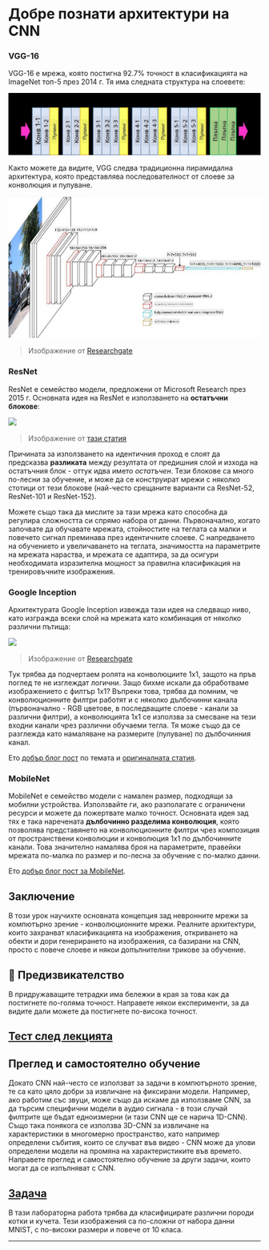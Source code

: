 <!--
CO_OP_TRANSLATOR_METADATA:
{
  "original_hash": "53faab85adfcebd8c10bcd71dc2fa557",
  "translation_date": "2025-09-23T14:26:37+00:00",
  "source_file": "lessons/4-ComputerVision/07-ConvNets/CNN_Architectures.md",
  "language_code": "bg"
}
-->
# Добре познати архитектури на CNN

### VGG-16

VGG-16 е мрежа, която постигна 92.7% точност в класификацията на ImageNet топ-5 през 2014 г. Тя има следната структура на слоевете:

![ImageNet Layers](../../../../../translated_images/vgg-16-arch1.d901a5583b3a51baeaab3e768567d921e5d54befa46e1e642616c5458c934028.bg.jpg)

Както можете да видите, VGG следва традиционна пирамидална архитектура, която представлява последователност от слоеве за конволюция и пулуване.

![ImageNet Pyramid](../../../../../translated_images/vgg-16-arch.64ff2137f50dd49fdaa786e3f3a975b3f22615efd13efb19c5d22f12e01451a1.bg.jpg)

> Изображение от [Researchgate](https://www.researchgate.net/figure/Vgg16-model-structure-To-get-the-VGG-NIN-model-we-replace-the-2-nd-4-th-6-th-7-th_fig2_335194493)

### ResNet

ResNet е семейство модели, предложени от Microsoft Research през 2015 г. Основната идея на ResNet е използването на **остатъчни блокове**:

<img src="images/resnet-block.png" width="300"/>

> Изображение от [тази статия](https://arxiv.org/pdf/1512.03385.pdf)

Причината за използването на идентичния проход е слоят да предсказва **разликата** между резултата от предишния слой и изхода на остатъчния блок - оттук идва името *остатъчен*. Тези блокове са много по-лесни за обучение, и може да се конструират мрежи с няколко стотици от тези блокове (най-често срещаните варианти са ResNet-52, ResNet-101 и ResNet-152).

Можете също така да мислите за тази мрежа като способна да регулира сложността си спрямо набора от данни. Първоначално, когато започвате да обучавате мрежата, стойностите на теглата са малки и повечето сигнал преминава през идентичните слоеве. С напредването на обучението и увеличаването на теглата, значимостта на параметрите на мрежата нараства, и мрежата се адаптира, за да осигури необходимата изразителна мощност за правилна класификация на тренировъчните изображения.

### Google Inception

Архитектурата Google Inception извежда тази идея на следващо ниво, като изгражда всеки слой на мрежата като комбинация от няколко различни пътища:

<img src="images/inception.png" width="400"/>

> Изображение от [Researchgate](https://www.researchgate.net/figure/Inception-module-with-dimension-reductions-left-and-schema-for-Inception-ResNet-v1_fig2_355547454)

Тук трябва да подчертаем ролята на конволюциите 1x1, защото на пръв поглед те не изглеждат логични. Защо бихме искали да обработваме изображението с филтър 1x1? Въпреки това, трябва да помним, че конволюционните филтри работят и с няколко дълбочинни канала (първоначално - RGB цветове, в последващите слоеве - канали за различни филтри), а конволюцията 1x1 се използва за смесване на тези входни канали чрез различни обучаеми тегла. Тя може също да се разглежда като намаляване на размерите (пулуване) по дълбочинния канал.

Ето [добър блог пост](https://medium.com/analytics-vidhya/talented-mr-1x1-comprehensive-look-at-1x1-convolution-in-deep-learning-f6b355825578) по темата и [оригиналната статия](https://arxiv.org/pdf/1312.4400.pdf).

### MobileNet

MobileNet е семейство модели с намален размер, подходящи за мобилни устройства. Използвайте ги, ако разполагате с ограничени ресурси и можете да пожертвате малко точност. Основната идея зад тях е така наречената **дълбочинно разделима конволюция**, която позволява представянето на конволюционните филтри чрез композиция от пространствени конволюции и конволюция 1x1 по дълбочинните канали. Това значително намалява броя на параметрите, правейки мрежата по-малка по размер и по-лесна за обучение с по-малко данни.

Ето [добър блог пост за MobileNet](https://medium.com/analytics-vidhya/image-classification-with-mobilenet-cc6fbb2cd470).

## Заключение

В този урок научихте основната концепция зад невронните мрежи за компютърно зрение - конволюционните мрежи. Реалните архитектури, които захранват класификацията на изображения, откриването на обекти и дори генерирането на изображения, са базирани на CNN, просто с повече слоеве и някои допълнителни трикове за обучение.

## 🚀 Предизвикателство

В придружаващите тетрадки има бележки в края за това как да постигнете по-голяма точност. Направете някои експерименти, за да видите дали можете да постигнете по-висока точност.

## [Тест след лекцията](https://ff-quizzes.netlify.app/en/ai/quiz/14)

## Преглед и самостоятелно обучение

Докато CNN най-често се използват за задачи в компютърното зрение, те са като цяло добри за извличане на фиксирани модели. Например, ако работим със звуци, може също да искаме да използваме CNN, за да търсим специфични модели в аудио сигнала - в този случай филтрите ще бъдат едноизмерни (и тази CNN ще се нарича 1D-CNN). Също така понякога се използва 3D-CNN за извличане на характеристики в многомерно пространство, като например определени събития, които се случват във видео - CNN може да улови определени модели на промяна на характеристиките във времето. Направете преглед и самостоятелно обучение за други задачи, които могат да се изпълняват с CNN.

## [Задача](lab/README.md)

В тази лабораторна работа трябва да класифицирате различни породи котки и кучета. Тези изображения са по-сложни от набора данни MNIST, с по-високи размери и повече от 10 класа.

---

